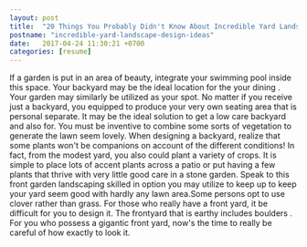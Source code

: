 ```yaml
---
layout: post
title:  "20 Things You Probably Didn't Know About Incredible Yard Landscape Design Ideas"
postname: "incredible-yard-landscape-design-ideas"
date:   2017-04-24 11:30:21 +0700
categories: [resume]
---
```

If a garden is put in an area of beauty, integrate your swimming pool inside this space. Your backyard may be the ideal location for the your dining . Your garden may similarly be utilized as your spot. No matter if you receive just a backyard, you equipped to produce your very own seating area that is personal separate. It may be the ideal solution to get a low care backyard and also for. You must be inventive to combine some sorts of vegetation to generate the lawn seem lovely. When designing a backyard, realize that some plants won't be companions on account of the different conditions! In fact, from the modest yard, you also could plant a variety of crops. It is simple to place lots of accent plants across a patio or put having a few plants that thrive with very little good care in a stone garden. Speak to this front garden landscaping skilled in option you may utilize to keep up to keep your yard seem good with hardly any lawn area.Some persons opt to use clover rather than grass. For those who really have a front yard, it be difficult for you to design it. The frontyard that is earthy includes boulders . For you who possess a gigantic front yard, now's the time to really be careful of how exactly to look it.

